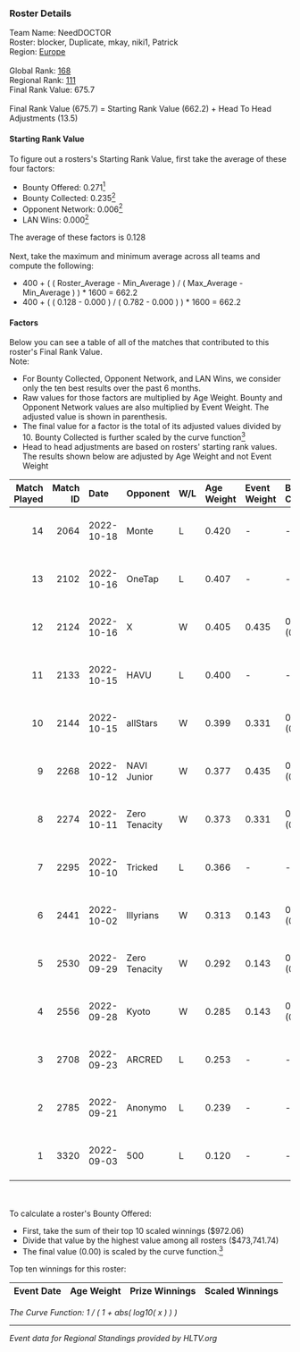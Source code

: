 ### Roster Details<br />
Team Name: NeedDOCTOR<br />
Roster: blocker, Duplicate, mkay, niki1, Patrick<br />
Region: [Europe]( ../standings_europe.md)<br />
<br />
Global Rank: [168](../standings_global.md)<br />
Regional Rank: [111]( ../standings_europe.md)<br />
Final Rank Value:  675.7<br />
<br />
Final Rank Value (675.7) = Starting Rank Value (662.2) + Head To Head Adjustments (13.5)<br />

#### Starting Rank Value<br />
To figure out a rosters's Starting Rank Value, first take the average of these four factors:<br />
- Bounty Offered: 0.271[<sup>1</sup>](#table2)
- Bounty Collected: 0.235[<sup>2</sup>](#table1)
- Opponent Network: 0.006[<sup>2</sup>](#table1)
- LAN Wins: 0.000[<sup>2</sup>](#table1)

The average of these factors is 0.128<br />
<br />
Next, take the maximum and minimum average across all teams and compute the following:<br />
- 400 + ( ( Roster_Average - Min_Average ) / ( Max_Average - Min_Average ) ) * 1600 = 662.2
- 400 + ( ( 0.128 - 0.000 ) / ( 0.782 - 0.000 ) ) * 1600 = 662.2


#### Factors<br />
Below you can see a table of all of the matches that contributed to this roster's Final Rank Value.<br />
Note:<br />

- For Bounty Collected, Opponent Network, and LAN Wins, we consider only the ten best results over the past 6 months.
- Raw values for those factors are multiplied by Age Weight. Bounty and Opponent Network values are also multiplied by Event Weight. The adjusted value is shown in parenthesis.
- The final value for a factor is the total of its adjusted values divided by 10. Bounty Collected is further scaled by the curve function[<sup>3</sup>](#curveFunction)
- Head to head adjustments are based on rosters' starting rank values. The results shown below are adjusted by Age Weight and not Event Weight
<span id="table1"></span><br />


| Match Played | Match ID | Date       | Opponent      | W/L | Age Weight | Event Weight | Bounty Collected | Opponent Network | LAN Wins  | H2H Adj. | Roster                                          |
| -: | -: | :- | :- | :- | :- | :- | :- | :- | :- | -: | :- |
|           14 |     2064 | 2022-10-18 | Monte         | L   | 0.420      | -            | -                | -                | -         |    -2.67 | blocker, Duplicate, mkay, niki1, Patrick        |
|           13 |     2102 | 2022-10-16 | OneTap        | L   | 0.407      | -            | -                | -                | -         |    -5.24 | blocker, Duplicate, h4rn, niki1, Patrick        |
|           12 |     2124 | 2022-10-16 | X             | W   | 0.405      | 0.435        | 0.000 (0.000)    | 0.034 (0.006)    | 0 (0.000) |     3.47 | blocker, Duplicate, h4rn, niki1, Patrick        |
|           11 |     2133 | 2022-10-15 | HAVU          | L   | 0.400      | -            | -                | -                | -         |    -2.34 | blocker, doublemagic, Duplicate, niki1, Patrick |
|           10 |     2144 | 2022-10-15 | allStars      | W   | 0.399      | 0.331        | 0.001 (0.000)    | 0.029 (0.004)    | 0 (0.000) |     5.29 | blocker, bubble, Duplicate, niki1, Patrick      |
|            9 |     2268 | 2022-10-12 | NAVI Junior   | W   | 0.377      | 0.435        | 0.022 (0.004)    | 0.108 (0.018)    | 0 (0.000) |     7.41 | blocker, Duplicate, mkay, niki1, Patrick        |
|            8 |     2274 | 2022-10-11 | Zero Tenacity | W   | 0.373      | 0.331        | 0.011 (0.001)    | 0.210 (0.026)    | 0 (0.000) |     7.63 | blocker, Duplicate, mkay, niki1, Patrick        |
|            7 |     2295 | 2022-10-10 | Tricked       | L   | 0.366      | -            | -                | -                | -         |    -1.58 | blocker, Duplicate, mkay, niki1, Patrick        |
|            6 |     2441 | 2022-10-02 | Illyrians     | W   | 0.313      | 0.143        | 0.000 (0.000)    | 0.025 (0.001)    | 0 (0.000) |     1.92 | blocker, Duplicate, mkay, niki1, Patrick        |
|            5 |     2530 | 2022-09-29 | Zero Tenacity | W   | 0.292      | 0.143        | 0.011 (0.000)    | 0.210 (0.009)    | 0 (0.000) |     6.08 | blocker, Duplicate, mkay, niki1, Patrick        |
|            4 |     2556 | 2022-09-28 | Kyoto         | W   | 0.285      | 0.143        | 0.000 (0.000)    | 0.000 (0.000)    | 0 (0.000) |     1.74 | blocker, Duplicate, mkay, niki1, Patrick        |
|            3 |     2708 | 2022-09-23 | ARCRED        | L   | 0.253      | -            | -                | -                | -         |    -3.30 | blocker, Duplicate, mkay, niki1, Patrick        |
|            2 |     2785 | 2022-09-21 | Anonymo       | L   | 0.239      | -            | -                | -                | -         |    -4.58 | blocker, Duplicate, mkay, niki1, Patrick        |
|            1 |     3320 | 2022-09-03 | 500           | L   | 0.120      | -            | -                | -                | -         |    -0.34 | blocker, Duplicate, mkay, niki1, Patrick        |

<br />
<span id="table2"></span><br />
To calculate a roster's Bounty Offered:<br />

- First, take the sum of their top 10 scaled winnings ($972.06)
- Divide that value by the highest value among all rosters ($473,741.74)
- The final value (0.00) is scaled by the curve function.[<sup>3</sup>](#curveFunction)

Top ten winnings for this roster:<br />

| Event Date | Age Weight | Prize Winnings | Scaled Winnings |
| :- | -: | :- | :- |


<span id="curveFunction"></span>_The Curve Function: 1 / ( 1 + abs( log10( x ) ) )_<br />

---
_Event data for Regional Standings provided by HLTV.org_<br />
